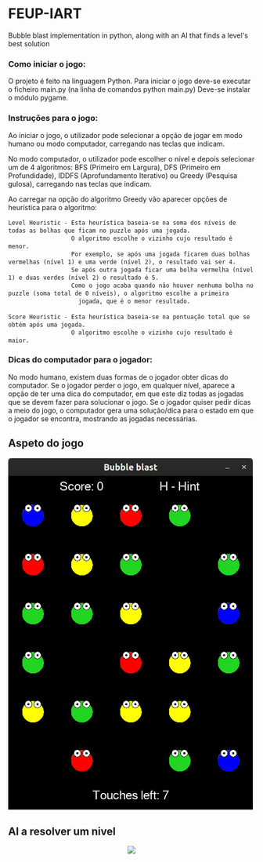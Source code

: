# FEUP-IART
Bubble blast implementation in python, along with an AI that finds a level's best solution

### Como iniciar o jogo: 

O projeto é feito na linguagem Python.
Para iniciar o jogo deve-se executar o ficheiro main.py (na linha de comandos python main.py)
Deve-se instalar o módulo pygame.

### Instruções para o jogo:

Ao iniciar o jogo, o utilizador pode selecionar a opção de jogar em modo humano ou modo computador, carregando nas teclas que indicam.

No modo computador, o utilizador pode escolher o nível e depois selecionar um de 4 algoritmos: BFS (Primeiro em Largura), DFS (Primeiro em Profundidade),
    IDDFS (Aprofundamento Iterativo) ou Greedy (Pesquisa gulosa), carregando nas teclas que indicam.

Ao carregar na opção do algoritmo Greedy vão aparecer opções de heurística para o algoritmo:

    Level Heuristic - Esta heurística baseia-se na soma dos níveis de todas as bolhas que ficam no puzzle após uma jogada.
                      O algoritmo escolhe o vizinho cujo resultado é menor.
                      Por exemplo, se após uma jogada ficarem duas bolhas vermelhas (nível 1) e uma verde (nível 2), o resultado vai ser 4.
                      Se após outra jogada ficar uma bolha vermelha (nível 1) e duas verdes (nível 2) o resultado é 5.
                      Como o jogo acaba quando não houver nenhuma bolha no puzzle (soma total de 0 níveis), o algoritmo escolhe a primeira
                        jogada, que é o menor resultado.

    Score Heuristic - Esta heurística baseia-se na pontuação total que se obtém após uma jogada.
                      O algoritmo escolhe o vizinho cujo resultado é maior.

### Dicas do computador para o jogador:
No modo humano, existem duas formas de o jogador obter dicas do computador.
Se o jogador perder o jogo, em qualquer nível, aparece a opção de ter uma dica do computador, em que este diz todas as jogadas que se devem
fazer para solucionar o jogo.
Se o jogador quiser pedir dicas a meio do jogo, o computador gera uma solução/dica para o estado em que o jogador se encontra, mostrando as jogadas necessárias.

## Aspeto do jogo
![Level Screenshot](/assets/LevelScreenshot.png)

## AI a resolver um nivel

<p align="center"><img src="https://i.imgur.com/lF8Ehb7.gif"></p>
